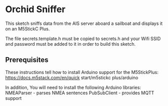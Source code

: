 # Orchid Sniffer

This sketch sniffs data from the AIS server aboard a sailboat and
displays it on an M5StickC Plus.

The file secrets.template.h must be copied to secrets.h and your Wifi 
SSID and password must be added to it in order to build this sketch.

## Prerequisites

These instructions tell how to install Arduino support for the M5StickPlus:
https://docs.m5stack.com/en/quick start/m5stickc plus/arduino

In addition, You will need to install the following Arduino libraries:
NMEAParser - parses NMEA sentences
PubSubClient - provides MQTT support
